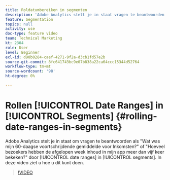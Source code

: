 ```yaml
---
title: Roldatumbereiken in segmenten
description: 'Adobe Analytics stelt je in staat vragen te beantwoorden als: wat was mijn 60-daagse voortschrijdende gemiddelde voor de Inkomsten? of - Hoeveel bezoekers hebben de afgelopen week inhoud in mijn app meer dan vijf keer bekeken? door de roldatumbereiken in segmenten op te nemen. In deze video ziet u hoe u dit kunt doen.'
feature: Segmentation
topics: null
activity: use
doc-type: feature video
team: Technical Marketing
kt: 2304
role: User
level: Beginner
exl-id: d90b0284-caef-4271-9f2a-d3cb1fd57e2b
source-git-commit: 8fc641743bc9e07b838a22ca64ccc15344d52764
workflow-type: tm+mt
source-wordcount: '98'
ht-degree: 0%

---
```


# Rollen [!UICONTROL Date Ranges] in [!UICONTROL Segments] {#rolling-date-ranges-in-segments}

Adobe Analytics stelt je in staat om vragen te beantwoorden als &quot;Wat was mijn 60-daagse voortschrijdende gemiddelde voor Inkomsten?&quot; of &quot;Hoeveel bezoekers hebben de afgelopen week inhoud in mijn app meer dan vijf keer bekeken?&quot; door [!UICONTROL date ranges] in [!UICONTROL segments]. In deze video ziet u hoe u dit kunt doen.

>[!VIDEO](https://video.tv.adobe.com/v/25403/?quality=12&learn=on)

